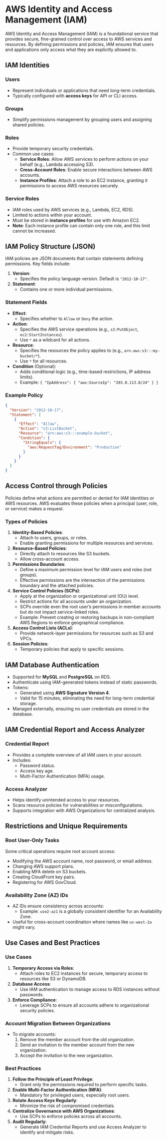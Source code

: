 # AWS Identity and Access Management (IAM)

AWS Identity and Access Management (IAM) is a foundational service that provides secure, fine-grained control over access to AWS services and resources. By defining permissions and policies, IAM ensures that users and applications only access what they are explicitly allowed to.

## IAM Identities

### Users

- Represent individuals or applications that need long-term credentials.
- Typically configured with **access keys** for API or CLI access.

### Groups

- Simplify permissions management by grouping users and assigning shared policies.

### Roles

- Provide temporary security credentials.
- Common use cases:
  - **Service Roles**: Allow AWS services to perform actions on your behalf (e.g., Lambda accessing S3).
  - **Cross-Account Roles**: Enable secure interactions between AWS accounts.
  - **Instance Profiles**: Attach a role to an EC2 instance, granting it permissions to access AWS resources securely.

### Service Roles

- IAM roles used by AWS services (e.g., Lambda, EC2, RDS).
- Limited to actions within your account.
- Must be stored in **instance profiles** for use with Amazon EC2.
- **Note**: Each instance profile can contain only one role, and this limit cannot be increased.

## IAM Policy Structure (JSON)

IAM policies are JSON documents that contain statements defining permissions. Key fields include:

1. **Version**:
   - Specifies the policy language version. Default is `"2012-10-17"`.
2. **Statement**:
   - Contains one or more individual permissions.

### Statement Fields

- **Effect**:
  - Specifies whether to `Allow` or `Deny` the action.
- **Action**:
  - Specifies the AWS service operations (e.g., `s3:PutObject`, `ec2:StartInstances`).
  - Use `*` as a wildcard for all actions.
- **Resource**:
  - Specifies the resources the policy applies to (e.g., `arn:aws:s3:::my-bucket/*`).
  - Use `*` for all resources.
- **Condition** (Optional):
  - Adds conditional logic (e.g., time-based restrictions, IP address limits).
  - Example: `{ "IpAddress": { "aws:SourceIp": "203.0.113.0/24" } }`

### Example Policy

```json
{
  "Version": "2012-10-17",
  "Statement": [
    {
      "Effect": "Allow",
      "Action": "s3:ListBucket",
      "Resource": "arn:aws:s3:::example-bucket",
      "Condition": {
        "StringEquals": {
          "aws:RequestTag/Environment": "Production"
        }
      }
    }
  ]
}
```

## Access Control through Policies

Policies define what actions are permitted or denied for IAM identities or AWS resources. AWS evaluates these policies when a principal (user, role, or service) makes a request.

### Types of Policies

1. **Identity-Based Policies**:
   - Attach to users, groups, or roles.
   - Enable granting permissions for multiple resources and services.
2. **Resource-Based Policies**:
   - Directly attach to resources like S3 buckets.
   - Allow cross-account access.
3. **Permissions Boundaries**:
   - Define a maximum permission level for IAM users and roles (not groups).
   - Effective permissions are the intersection of the permissions boundary and the attached policies.
4. **Service Control Policies (SCPs)**:
   - Apply at the organization or organizational unit (OU) level.
   - Restrict actions for all accounts under an organization.
   - SCPs override even the root user’s permissions in member accounts but do not impact service-linked roles.
   - Example: Prevent creating or restoring backups in non-compliant AWS Regions to enforce geographical compliance.
5. **Access Control Lists (ACLs)**:
   - Provide network-layer permissions for resources such as S3 and VPCs.
6. **Session Policies**:
   - Temporary policies that apply to specific sessions.

## IAM Database Authentication

- Supported for **MySQL** and **PostgreSQL** on RDS.
- Authenticate using IAM-generated tokens instead of static passwords.
- Tokens:
  - Generated using **AWS Signature Version 4**.
  - Valid for 15 minutes, eliminating the need for long-term credential storage.
- Managed externally, ensuring no user credentials are stored in the database.

## IAM Credential Report and Access Analyzer

### Credential Report

- Provides a complete overview of all IAM users in your account.
- Includes:
  - Password status.
  - Access key age.
  - Multi-Factor Authentication (MFA) usage.

### Access Analyzer

- Helps identify unintended access to your resources.
- Scans resource policies for vulnerabilities or misconfigurations.
- Supports integration with AWS Organizations for centralized analysis.

## Restrictions and Unique Requirements

### Root User-Only Tasks

Some critical operations require root account access:

- Modifying the AWS account name, root password, or email address.
- Changing AWS support plans.
- Enabling MFA delete on S3 buckets.
- Creating CloudFront key pairs.
- Registering for AWS GovCloud.

### Availability Zone (AZ) IDs

- AZ IDs ensure consistency across accounts:
  - Example: `use2-az1` is a globally consistent identifier for an Availability Zone.
- Useful for cross-account coordination where names like `us-west-2a` might vary.

## Use Cases and Best Practices

### Use Cases

1. **Temporary Access via Roles**:
   - Attach roles to EC2 instances for secure, temporary access to resources like S3 or DynamoDB.
2. **Database Access**:
   - Use IAM authentication to manage access to RDS instances without passwords.
3. **Enforce Compliance**:
   - Leverage SCPs to ensure all accounts adhere to organizational security policies.

### Account Migration Between Organizations

- To migrate accounts:
  1. Remove the member account from the old organization.
  2. Send an invitation to the member account from the new organization.
  3. Accept the invitation to the new organization.

### Best Practices

1. **Follow the Principle of Least Privilege**:
   - Grant only the permissions required to perform specific tasks.
2. **Enable Multi-Factor Authentication (MFA)**:
   - Mandatory for privileged users, especially root users.
3. **Rotate Access Keys Regularly**:
   - Minimize the risk of compromised credentials.
4. **Centralize Governance with AWS Organizations**:
   - Use SCPs to enforce policies across all accounts.
5. **Audit Regularly**:
   - Generate IAM Credential Reports and use Access Analyzer to identify and mitigate risks.
